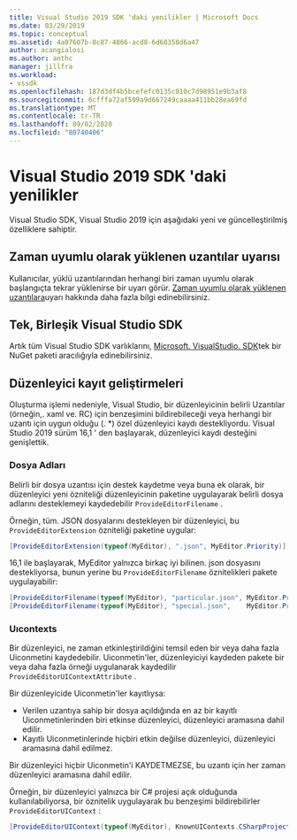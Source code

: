 ```yaml
---
title: Visual Studio 2019 SDK 'daki yenilikler | Microsoft Docs
ms.date: 03/29/2019
ms.topic: conceptual
ms.assetid: 4a07607b-0c87-4866-acd8-6d68358d6a47
author: acangialosi
ms.author: anthc
manager: jillfra
ms.workload:
- vssdk
ms.openlocfilehash: 187d3df4b5bcefefc0135c010c7d98951e9b3af8
ms.sourcegitcommit: 6cfffa72af599a9d667249caaaa411bb28ea69fd
ms.translationtype: MT
ms.contentlocale: tr-TR
ms.lasthandoff: 09/02/2020
ms.locfileid: "80740406"
---
```

# <a name="whats-new-in-the-visual-studio-2019-sdk"></a>Visual Studio 2019 SDK 'daki yenilikler

Visual Studio SDK, Visual Studio 2019 için aşağıdaki yeni ve güncelleştirilmiş özelliklere sahiptir.

## <a name="synchronously-autoloaded-extensions-warning"></a>Zaman uyumlu olarak yüklenen uzantılar uyarısı

Kullanıcılar, yüklü uzantılarından herhangi biri zaman uyumlu olarak başlangıçta tekrar yüklenirse bir uyarı görür. [Zaman uyumlu olarak yüklenen uzantılara](synchronously-autoloaded-extensions.md)uyarı hakkında daha fazla bilgi edinebilirsiniz.

## <a name="single-unified-visual-studio-sdk"></a>Tek, Birleşik Visual Studio SDK

Artık tüm Visual Studio SDK varlıklarını, [Microsoft. VisualStudio. SDK](https://www.nuget.org/packages/microsoft.visualstudio.sdk)tek bir NuGet paketi aracılığıyla edinebilirsiniz.

## <a name="editor-registration-enhancements"></a>Düzenleyici kayıt geliştirmeleri

Oluşturma işlemi nedeniyle, Visual Studio, bir düzenleyicinin belirli Uzantılar (örneğin,. xaml ve. RC) için benzeşimini bildirebileceği veya herhangi bir uzantı için uygun olduğu (. *) özel düzenleyici kaydı destekliyordu. Visual Studio 2019 sürüm 16,1 ' den başlayarak, düzenleyici kaydı desteğini genişlettik.

### <a name="filenames"></a>Dosya Adları

Belirli bir dosya uzantısı için destek kaydetme veya buna ek olarak, bir düzenleyici yeni özniteliği düzenleyicinin paketine uygulayarak belirli dosya adlarını desteklemeyi kaydedebilir `ProvideEditorFilename` .

Örneğin, tüm. JSON dosyalarını destekleyen bir düzenleyici, bu `ProvideEditorExtension` özniteliği paketine uygular:

```cs
[ProvideEditorExtension(typeof(MyEditor), ".json", MyEditor.Priority)]
```

16,1 ile başlayarak, MyEditor yalnızca birkaç iyi bilinen. json dosyasını destekliyorsa, bunun yerine bu `ProvideEditorFilename` öznitelikleri pakete uygulayabilir:

```cs
[ProvideEditorFilename(typeof(MyEditor), "particular.json", MyEditor.Priority)]
[ProvideEditorFilename(typeof(MyEditor), "special.json",    MyEditor.Priority)]
```

### <a name="uicontexts"></a>Uıcontexts

Bir düzenleyici, ne zaman etkinleştirildiğini temsil eden bir veya daha fazla Uiconmetini kaydedebilir. Uiconmetin'ler, düzenleyiciyi kaydeden pakete bir veya daha fazla örneği uygulanarak kaydedilir `ProvideEditorUIContextAttribute` .

Bir düzenleyicide Uiconmetin'ler kayıtlıysa:

- Verilen uzantıya sahip bir dosya açıldığında en az bir kayıtlı Uiconmetinlerinden biri etkinse düzenleyici, düzenleyici aramasına dahil edilir.
- Kayıtlı Uiconmetinlerinde hiçbiri etkin değilse düzenleyici, düzenleyici aramasına dahil edilmez.

Bir düzenleyici hiçbir Uiconmetin'i KAYDETMEZSE, bu uzantı için her zaman düzenleyici aramasına dahil edilir.

Örneğin, bir düzenleyici yalnızca bir C# projesi açık olduğunda kullanılabiliyorsa, bir öznitelik uygulayarak bu benzeşimi bildirebilirler `ProvideEditorUIContext` :

```cs
[ProvideEditorUIContext(typeof(MyEditor), KnownUIContexts.CSharpProjectContext)]
```
